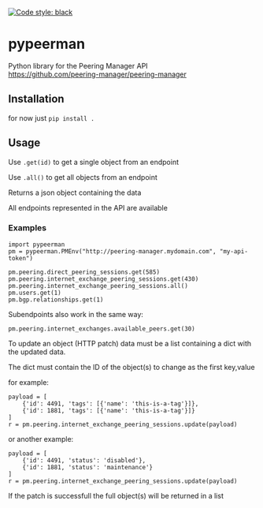 [![Code style: black](https://img.shields.io/badge/code%20style-black-000000.svg)](https://github.com/psf/black)

# pypeerman
Python library for the Peering Manager API <br> https://github.com/peering-manager/peering-manager

## Installation

for now just `pip install .`

## Usage

Use `.get(id)` to get a single object from an endpoint

Use `.all()` to get all objects from an endpoint

Returns a json object containing the data

All endpoints represented in the API are available


 ### Examples

```
import pypeerman
pm = pypeerman.PMEnv("http://peering-manager.mydomain.com", "my-api-token")

pm.peering.direct_peering_sessions.get(585)
pm.peering.internet_exchange_peering_sessions.get(430)
pm.peering.internet_exchange_peering_sessions.all()
pm.users.get(1)
pm.bgp.relationships.get(1)
```

Subendpoints also work in the same way:
```
pm.peering.internet_exchanges.available_peers.get(30)
```

To update an object (HTTP patch) data must be a list containing a dict with the updated data.

The dict must contain the ID of the object(s) to change as the first key,value

for example:
```
payload = [
    {'id': 4491, 'tags': [{'name': 'this-is-a-tag'}]},
    {'id': 1881, 'tags': [{'name': 'this-is-a-tag'}]}
]
r = pm.peering.internet_exchange_peering_sessions.update(payload)
```

or another example:

```
payload = [
    {'id': 4491, 'status': 'disabled'},
    {'id': 1881, 'status': 'maintenance'}
]
r = pm.peering.internet_exchange_peering_sessions.update(payload)
```
If the patch is successfull the full object(s) will be returned in a list
